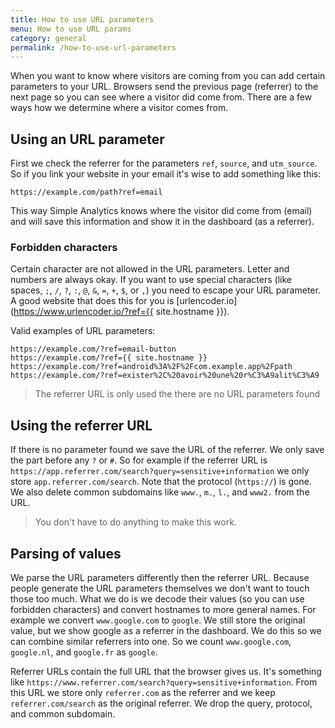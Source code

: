 ```yaml
---
title: How to use URL parameters
menu: How to use URL params
category: general
permalink: /how-to-use-url-parameters
---
```


When you want to know where visitors are coming from you can add certain parameters to your URL. Browsers send the previous page (referrer) to the next page so you can see where a visitor did come from. There are a few ways how we determine where a visitor comes from.

## Using an URL parameter

First we check the referrer for the parameters `ref`, `source`, and `utm_source`. So if you link your website in your email it's wise to add something like this:

```
https://example.com/path?ref=email
```

This way Simple Analytics knows where the visitor did come from (email) and will save this information and show it in the dashboard (as a referrer).

### Forbidden characters

Certain character are not allowed in the URL parameters. Letter and numbers are always okay. If you want to use special characters (like spaces, `;`, `/`, `?`, `:`, `@`, `&`, `=`, `+`, `$`, or `,`) you need to escape your URL parameter. A good website that does this for you is [urlencoder.io](https://www.urlencoder.io/?ref={{ site.hostname }}).

Valid examples of URL parameters:

```
https://example.com/?ref=email-button
https://example.com/?ref={{ site.hostname }}
https://example.com/?ref=android%3A%2F%2Fcom.example.app%2Fpath
https://example.com/?ref=exister%2C%20avoir%20une%20r%C3%A9alit%C3%A9
```

> The referrer URL is only used the there are no URL parameters found

## Using the referrer URL

If there is no parameter found we save the URL of the referrer. We only save the part before any `?` or `#`. So for example if the referrer URL is `https://app.referrer.com/search?query=sensitive+information` we only store `app.referrer.com/search`. Note that the protocol (`https://`) is gone. We also delete common subdomains like `www.`, `m.`, `l.`, and `www2.` from the URL.

> You don't have to do anything to make this work.

## Parsing of values

We parse the URL parameters differently then the referrer URL. Because people generate the URL parameters themselves we don't want to touch those too much. What we do is we decode their values (so you can use forbidden characters) and convert hostnames to more general names. For example we convert `www.google.com` to `google`. We still store the original value, but we show google as a referrer in the dashboard. We do this so we can combine similar referrers into one. So we count `www.google.com`, `google.nl`, and `google.fr` as `google`.

Referrer URLs contain the full URL that the browser gives us. It's something like `https://www.referrer.com/search?query=sensitive+information`. From this URL we store only `referrer.com` as the referrer and we keep `referrer.com/search` as the original referrer. We drop the query, protocol, and common subdomain.

<img class="undraw-svg" src="/images/undraw_segment.svg" alt="">
